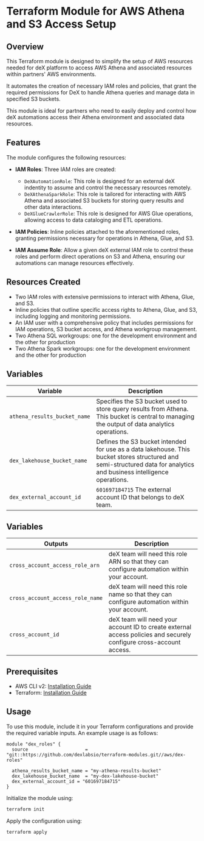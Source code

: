 # Terraform Module for AWS Athena and S3 Access Setup

## Overview

This Terraform module is designed to simplify the setup of AWS resources needed
for deX platform to access AWS Athena and associated resources within partners'
AWS environments.

It automates the creation of necessary IAM roles and policies, that grant the
required permissions for DeX to handle Athena queries and manage data in
specified S3 buckets.

This module is ideal for partners who need to easily deploy and control how deX
automations access their Athena environment and associated data resources.

## Features

The module configures the following resources:

- **IAM Roles**: Three IAM roles are created:
  - `DeXAutomationRole`: This role is designed for an external deX indentity to assume and control the necessary resources remotely.
  - `DeXAthenaSparkRole`: This role is tailored for interacting with AWS Athena and associated S3 buckets for storing query results and other data interactions.
  - `DeXGlueCrawlerRole`: This role is designed for AWS Glue operations, allowing access to data cataloging and ETL operations.

- **IAM Policies**: Inline policies attached to the aforementioned roles, granting permissions necessary for operations in Athena, Glue, and S3.

- **IAM Assume Role**: Allow a given deX external IAM role to control these roles and perform direct operations on S3 and Athena, ensuring our automations can manage resources effectively.

## Resources Created

- Two IAM roles with extensive permissions to interact with Athena, Glue, and S3.
- Inline policies that outline specific access rights to Athena, Glue, and S3, including logging and monitoring permissions.
- An IAM user with a comprehensive policy that includes permissions for IAM operations, S3 bucket access, and Athena workgroup management.
- Two Athena SQL workgroups: one for the development environment and the other for production
- Two Athena Spark workgroups: one for the development environment and the other for production

## Variables

| Variable                         | Description                                                                                          |
|----------------------------------|------------------------------------------------------------------------------------------------------|
| `athena_results_bucket_name`     | Specifies the S3 bucket used to store query results from Athena. This bucket is central to managing the output of data analytics operations. |
| `dex_lakehouse_bucket_name`      | Defines the S3 bucket intended for use as a data lakehouse. This bucket stores structured and semi-structured data for analytics and business intelligence operations. |
| `dex_external_account_id`        | `601697184715` The external account ID that belongs to deX team. |

## Variables

| Outputs                          | Description                                                                                          |
|----------------------------------|------------------------------------------------------------------------------------------------------|
| `cross_account_access_role_arn`  | deX team will need this role ARN so that they can configure automation within your account. |
| `cross_account_access_role_name` | deX team will need this role name so that they can configure automation within your account. |
| `cross_account_id`               | deX team will need your account ID to create external access policies and securely configure cross-account access. |

## Prerequisites

- AWS CLI v2: [Installation Guide](https://docs.aws.amazon.com/cli/latest/userguide/getting-started-install.html)
- Terraform: [Installation Guide](https://developer.hashicorp.com/terraform/tutorials/aws-get-started/install-cli)

## Usage

To use this module, include it in your Terraform configurations and provide the required variable inputs. An example usage is as follows:

```hcl
module "dex_roles" {
  source                     = "git::https://github.com/dexlabsio/terraform-modules.git//aws/dex-roles"

  athena_results_bucket_name = "my-athena-results-bucket"
  dex_lakehouse_bucket_name  = "my-dex-lakehouse-bucket"
  dex_external_account_id = "601697184715"
}

```

Initialize the module using:

```bash
terraform init
```

Apply the configuration using:

```bash
terraform apply
```
